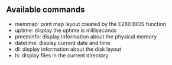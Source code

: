 ## Available commands
- memmap: print map layout created by the E280 BIOS function
- uptime: display the uptime is milliseconds
- pmeminfo: display information about the physical memory
- datetime: display current date and time
- dl: display information about the disk layout
- ls: display files in the current directory

